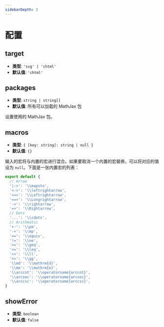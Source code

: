 ```yaml
---
sidebarDepth: 3
---
```


# 配置

## target

- **类型**: `'svg' | 'chtml'`
- **默认值**: `'chtml'`

## packages

- **类型**: `string | string[]`
- **默认值**: 所有可以加载的 MathJax 包

设置使用的 MathJax 包。

## macros

- **类型**: `{ [key: string]: string | null }`
- **默认值**: `{}`

输入的宏将与内置的宏进行混合。如果要取消一个内置的宏替换，可以将对应的值设为 `null`。下面是一张内置宏的列表：

```js
export default {
  // Arrow
  '|->': '\\mapsto',
  '<->': '\\leftrightarrow',
  '<=>': '\\Leftrightarrow',
  '==>': '\\Longrightarrow',
  '->': '\\rightarrow',
  '=>': '\\Rightarrow',
  // Dots
  '...': '\\cdots',
  // Arithmatic
  '+-': '\\pm',
  '-+': '\\mp',
  '==': '\\equiv',
  '!=': '\\ne',
  '>=': '\\geq',
  '<=': '\\leq',
  '<<': '\\ll',
  '>>': '\\gg',
  '\\md': '\\mathrm{d}',
  '\\me': '\\mathrm{e}',
  '\\arccot': '\\operatorname{arccot}',
  '\\arcsec': '\\operatorname{arcsec}',
  '\\arccsc': '\\operatorname{arccsc}',
}
```

## showError

- **类型**: `boolean`
- **默认值**: `false`

